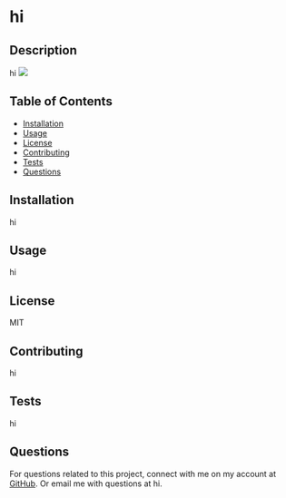 # hi 

## Description 
 hi
<img src="https://img.shields.io/badge/license-MIT-green"/>

## Table of Contents
* [Installation](#Installation)
* [Usage](#Usage)
* [License](#License)
* [Contributing](#Contributing)
* [Tests](#Tests)
* [Questions](#Questions)


## Installation 
 hi
## Usage 
  hi
## License 
 MIT 
## Contributing 
 hi
## Tests 
 hi
## Questions 
 For questions related to this project, connect with me on my account at [GitHub](https://www.github.com/hi). Or email me with questions at hi. 
